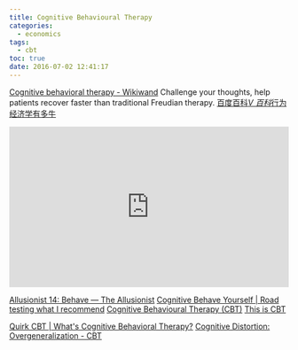 ```yaml
---
title: Cognitive Behavioural Therapy
categories:
  - economics
tags:
  - cbt
toc: true
date: 2016-07-02 12:41:17
---
```


[Cognitive behavioral therapy - Wikiwand](https://www.wikiwand.com/en/Cognitive_behavioral_therapy)
Challenge your thoughts, help patients recover faster than traditional Freudian therapy.
[百度百科*V 百科*行为经济学有多牛](https://baike.baidu.com/vbaike/行为经济学有多牛/19518)

<iframe src="http://www.npr.org/player/embed/375981020/381439752" width="100%" height="290" frameborder="0" scrolling="no" title="NPR embedded audio player"></iframe>

[Allusionist 14: Behave — The Allusionist](http://www.theallusionist.org/behave)
[Cognitive Behave Yourself | Road testing what I recommend](https://cognitivebehaveyourself.com/)
[Cognitive Behavioural Therapy (CBT)](http://www.rcpsych.ac.uk/mentalhealthinformation/therapies/cognitivebehaviouraltherapy.aspx)
[This is CBT](http://www.thisiscbt.com/)

[Quirk CBT | What's Cognitive Behavioral Therapy?](https://quirk.fyi/)
[Cognitive Distortion: Overgeneralization - CBT](https://quirk.fyi/distortions)
